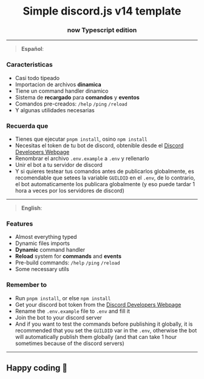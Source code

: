 
<h1 align="center">Simple discord.js v14 template</h1>
<h3 align="center">now Typescript edition</h3>

----

> **Español**:

### Caracteristicas

* Casi todo tipeado
* Importacion de archivos **dinamica**
* Tiene un command handler dinamico
* Sistema de **recargado** para **comandos** y **eventos**
* Comandos pre-creados: `/help` `/ping` `/reload`
* Y algunas utilidades necesarias

### Recuerda que

* Tienes que ejecutar `pnpm install`, osino `npm install`
* Necesitas el token de tu bot de discord, obtenible desde el [Discord Developers Webpage](https://discord.com/developers/applications)
* Renombrar el archivo `.env.example` a `.env` y rellenarlo
* Unir el bot a tu servidor de discord
* Y si quieres testear tus comandos antes de publicarlos globalmente, es recomendable que setees la variable `GUILDID` en el `.env`, de lo contrario, el bot automaticamente los publicara globalmente (y eso puede tardar 1 hora a veces por los servidores de discord)

----

> **English**:

### Features

* Almost everything typed
* Dynamic files imports
* **Dynamic** command handler
* **Reload** system for **commands** and **events**
* Pre-build commands: `/help` `/ping` `/reload`
* Some necessary utils

### Remember to

* Run `pnpm install`, or else `npm install`
* Get your discord bot token from the [Discord Developers Webpage](https://discord.com/developers/applications)
* Rename the `.env.example` file to `.env` and fill it
* Join the bot to your discord server
* And if you want to test the commands before publishing it globally, it is recommended that you set the `GUILDID` var in the `.env`, otherwise the bot will automatically publish them globally (and that can take 1 hour sometimes because of the discord servers)

----

## Happy coding 🥳
